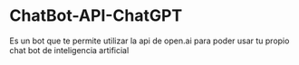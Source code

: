 # ChatBot-API-ChatGPT
Es un bot que te permite utilizar la api de open.ai para poder usar tu propio chat bot de inteligencia artificial
